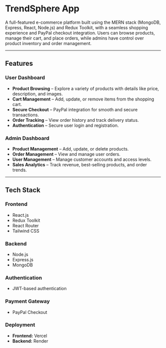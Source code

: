# TrendSphere App  

A full-featured e-commerce platform built using the MERN stack (MongoDB, Express, React, Node.js) and Redux Toolkit, with a seamless shopping experience and PayPal checkout integration. Users can browse products, manage their cart, and place orders, while admins have control over product inventory and order management.  

---

##  Features  

###  User Dashboard  
- **Product Browsing** – Explore a variety of products with details like price, description, and images.  
- **Cart Management** – Add, update, or remove items from the shopping cart.  
- **Secure Checkout** – PayPal integration for smooth and secure transactions.  
- **Order Tracking** – View order history and track delivery status.  
- **Authentication** – Secure user login and registration.  

###  Admin Dashboard  
- **Product Management** – Add, update, or delete products.  
- **Order Management** – View and manage user orders.  
- **User Management** – Manage customer accounts and access levels.  
- **Sales Analytics** – Track revenue, best-selling products, and order trends.  

---

##  Tech Stack  

###  Frontend  
- React.js  
- Redux Toolkit  
- React Router  
- Tailwind CSS  

###  Backend  
- Node.js  
- Express.js  
- MongoDB  

###  Authentication  
- JWT-based authentication  

###  Payment Gateway  
- PayPal Checkout  

###  Deployment  
- **Frontend:** Vercel  
- **Backend:** Render  
